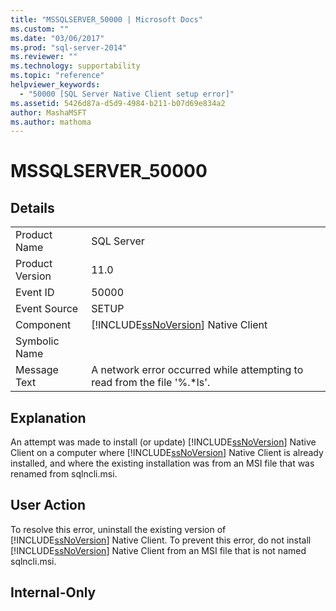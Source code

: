 ```yaml
---
title: "MSSQLSERVER_50000 | Microsoft Docs"
ms.custom: ""
ms.date: "03/06/2017"
ms.prod: "sql-server-2014"
ms.reviewer: ""
ms.technology: supportability
ms.topic: "reference"
helpviewer_keywords: 
  - "50000 [SQL Server Native Client setup error]"
ms.assetid: 5426d87a-d5d9-4984-b211-b07d69e834a2
author: MashaMSFT
ms.author: mathoma
---
```

# MSSQLSERVER_50000
    
## Details  
  
|||  
|-|-|  
|Product Name|SQL Server|  
|Product Version|11.0|  
|Event ID|50000|  
|Event Source|SETUP|  
|Component|[!INCLUDE[ssNoVersion](../../includes/ssnoversion-md.md)] Native Client|  
|Symbolic Name||  
|Message Text|A network error occurred while attempting to read from the file '%.*ls'.|  
  
## Explanation  
 An attempt was made to install (or update) [!INCLUDE[ssNoVersion](../../includes/ssnoversion-md.md)] Native Client on a computer where [!INCLUDE[ssNoVersion](../../includes/ssnoversion-md.md)] Native Client is already installed, and where the existing installation was from an MSI file that was renamed from sqlncli.msi.  
  
## User Action  
 To resolve this error, uninstall the existing version of [!INCLUDE[ssNoVersion](../../includes/ssnoversion-md.md)] Native Client. To prevent this error, do not install [!INCLUDE[ssNoVersion](../../includes/ssnoversion-md.md)] Native Client from an MSI file that is not named sqlncli.msi.  
  
## Internal-Only  
  
